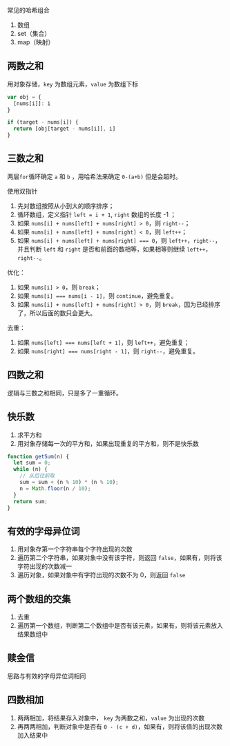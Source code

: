 
常见的哈希组合
1. 数组
2. set（集合）
3. map（映射）

## 两数之和

用对象存储，`key` 为数组元素，`value` 为数组下标

```js
var obj = {
  [nums[i]]: i
}

if (target - nums[i]) {
  return [obj[target - nums[i]], i]
}
```

## 三数之和

两层`for`循环确定 `a` 和 `b` ，用哈希法来确定 `0-(a+b)` 但是会超时。

使用双指针

1. 先对数组按照从小到大的顺序排序；
2. 循环数组，定义指针 `left = i + 1`, `right` 数组的长度 -1 ；
3. 如果 `nums[i] + nums[left] + nums[right] > 0`，则 `right--`；
4. 如果 `nums[i] + nums[left] + nums[right] < 0`，则 `left++`；
5. 如果 `nums[i] + nums[left] + nums[right] === 0`，则 `left++`，`right--`，并且判断 `left` 和 `right` 是否和前面的数相等，如果相等则继续 `left++`，`right--`。

优化：

1. 如果 `nums[i] > 0`，则 `break`；
2. 如果 `nums[i] === nums[i - 1]`，则 `continue`，避免重复。
3. 如果 `nums[i] + nums[left] + nums[right] > 0`，则 `break`，因为已经排序了，所以后面的数只会更大。

去重：

1. 如果 `nums[left] === nums[left + 1]`，则 `left++`，避免重复；
2. 如果 `nums[right] === nums[right - 1]`，则 `right--`，避免重复。

## 四数之和

逻辑与三数之和相同，只是多了一重循环。

## 快乐数

1. 求平方和
2. 用对象存储每一次的平方和，如果出现重复的平方和，则不是快乐数

```js
function getSum(n) {
  let sum = 0;
  while (n) {
    // 从后往前取
    sum = sum + (n % 10) * (n % 10);
    n = Math.floor(n / 10);
  }
  return sum;
}
```

## 有效的字母异位词

1. 用对象存第一个字符串每个字符出现的次数
2. 遍历第二个字符串，如果对象中没有该字符，则返回 `false`，如果有，则将该字符出现的次数减一
3. 遍历对象，如果对象中有字符出现的次数不为 0，则返回 `false`

## 两个数组的交集

1. 去重
2. 遍历第一个数组，判断第二个数组中是否有该元素，如果有，则将该元素放入结果数组中


## 赎金信

思路与有效的字母异位词相同

## 四数相加

1. 两两相加，将结果存入对象中， `key` 为两数之和，`value` 为出现的次数
2. 再两两相加，判断对象中是否有 `0 - (c + d)`，如果有，则将该值的出现次数加入结果中



